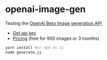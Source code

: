 # openai-image-gen

Testing the [OpenAi Beta Image generation API](https://beta.openai.com/docs/guides/images)

- [Get api key](https://beta.openai.com/account/api-keys)
- [Pricing](https://openai.com/api/pricing/) (free for 900 images or 3 months)

```sh
yarn install #or npm et al
node generate.js
```

